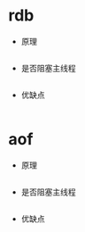 # rdb

- 原理
```

```
- 是否阻塞主线程
```

```
- 优缺点
```

```
# aof

- 原理
```

```
- 是否阻塞主线程
```

```
- 优缺点
```

```
